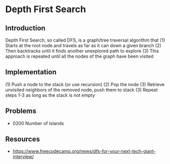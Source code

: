 # Depth First Search 
## Introduction 
Depth First Search, so called DFS, is a graph/tree traversal algorithm that
(1) Starts at the root node and travels as far as it can down a given branch
(2) Then backtracks until it finds another unexplored path to explore 
(3) This approach is repeated until all the nodes of the graph have been visited 

## Implementation 
(1) Push a node to the stack (or use recursion)
(2) Pop the node 
(3) Retrieve unvisited neighbors of the removed node, push them to stack 
(3) Repeat steps 1-3 as long as the stack is not empty 

## Problems 
- 0200 Number of Islands 

## Resources
- https://www.freecodecamp.org/news/dfs-for-your-next-tech-giant-interview/